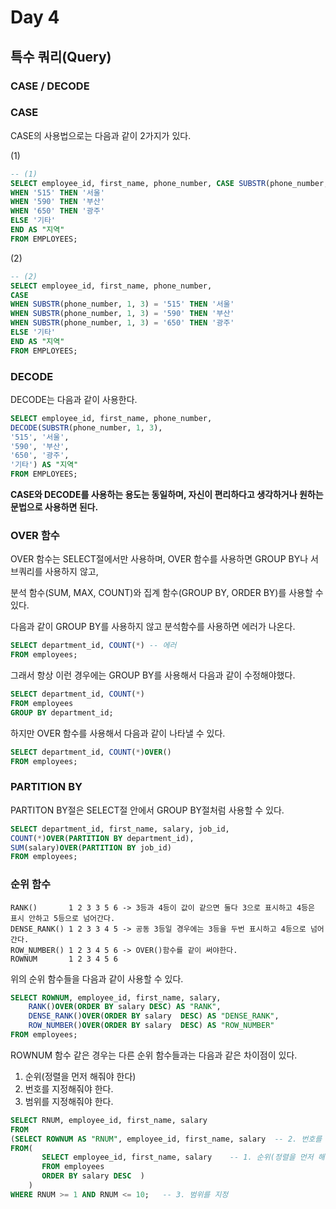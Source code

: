 # Day 4

## 특수 쿼리(Query)

### CASE / DECODE

### CASE

CASE의 사용법으로는 다음과 같이 2가지가 있다.

(1)

```sql
-- (1)
SELECT employee_id, first_name, phone_number, CASE SUBSTR(phone_number, 1, 3)
WHEN '515' THEN '서울' 
WHEN '590' THEN '부산' 
WHEN '650' THEN '광주'
ELSE '기타'
END AS "지역"
FROM EMPLOYEES;
```

(2)

```sql
-- (2)
SELECT employee_id, first_name, phone_number,
CASE
WHEN SUBSTR(phone_number, 1, 3) = '515' THEN '서울'
WHEN SUBSTR(phone_number, 1, 3) = '590' THEN '부산'
WHEN SUBSTR(phone_number, 1, 3) = '650' THEN '광주'
ELSE '기타'
END AS "지역"
FROM EMPLOYEES;
```

### DECODE

DECODE는 다음과 같이 사용한다.

```sql
SELECT employee_id, first_name, phone_number,
DECODE(SUBSTR(phone_number, 1, 3), 
'515', '서울',
'590', '부산',
'650', '광주',
'기타') AS "지역"
FROM EMPLOYEES;
```

**CASE와 DECODE를 사용하는 용도는 동일하며, 자신이 편리하다고 생각하거나 원하는 문법으로 사용하면 된다.**

### OVER 함수

OVER 함수는 SELECT절에서만 사용하며, OVER 함수를 사용하면 GROUP BY나 서브쿼리를 사용하지 않고,

분석 함수(SUM, MAX, COUNT)와 집계 함수(GROUP BY, ORDER BY)를 사용할 수 있다.

다음과 같이 GROUP BY를 사용하지 않고 분석함수를 사용하면 에러가 나온다.

```sql
SELECT department_id, COUNT(*) -- 에러
FROM employees;
```

그래서 항상 이런 경우에는 GROUP BY를 사용해서 다음과 같이 수정해야했다.

```sql
SELECT department_id, COUNT(*) 
FROM employees
GROUP BY department_id;
```

하지만 OVER 함수를 사용해서 다음과 같이 나타낼 수 있다.

```sql
SELECT department_id, COUNT(*)OVER()
FROM employees;
```

### PARTITION BY

PARTITON BY절은 SELECT절 안에서 GROUP BY절처럼 사용할 수 있다.

```sql
SELECT department_id, first_name, salary, job_id,
COUNT(*)OVER(PARTITION BY department_id),
SUM(salary)OVER(PARTITION BY job_id)
FROM employees;
```

### 순위 함수

```
RANK()       1 2 3 3 5 6 -> 3등과 4등이 값이 같으면 둘다 3으로 표시하고 4등은 표시 안하고 5등으로 넘어간다.
DENSE_RANK() 1 2 3 3 4 5 -> 공동 3등일 경우에는 3등을 두번 표시하고 4등으로 넘어간다.
ROW_NUMBER() 1 2 3 4 5 6 -> OVER()함수를 같이 써야한다.
ROWNUM       1 2 3 4 5 6
```

위의 순위 함수들을 다음과 같이 사용할 수 있다.

```sql
SELECT ROWNUM, employee_id, first_name, salary,
    RANK()OVER(ORDER BY salary DESC) AS "RANK",
    DENSE_RANK()OVER(ORDER BY salary  DESC) AS "DENSE_RANK",
    ROW_NUMBER()OVER(ORDER BY salary  DESC) AS "ROW_NUMBER"
FROM employees;
```

ROWNUM 함수 같은 경우는 다른 순위 함수들과는 다음과 같은 차이점이 있다.

1. 순위(정렬을 먼저 해줘야 한다)
2. 번호를 지정해줘야 한다.
3. 범위를 지정해줘야 한다.

```sql
SELECT RNUM, employee_id, first_name, salary
FROM
(SELECT ROWNUM AS "RNUM", employee_id, first_name, salary  -- 2. 번호를 지정
FROM(  
       SELECT employee_id, first_name, salary    -- 1. 순위(정렬을 먼저 해줌)
       FROM employees
       ORDER BY salary DESC  )
    )
WHERE RNUM >= 1 AND RNUM <= 10;   -- 3. 범위를 지정
```